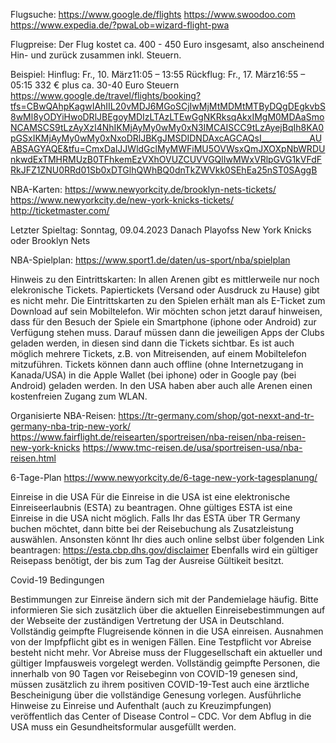 Flugsuche:
https://www.google.de/flights
https://www.swoodoo.com
https://www.expedia.de/?pwaLob=wizard-flight-pwa

Flugpreise:
Der Flug kostet ca. 400 - 450 Euro insgesamt, also anscheinend Hin- und zurück zusammen inkl. Steuern.

Beispiel: 
Hinflug: Fr., 10. März11:05 – 13:55
Rückflug: Fr., 17. März16:55 – 05:15
332 € plus ca. 30-40 Euro Steuern
https://www.google.de/travel/flights/booking?tfs=CBwQAhpKagwIAhIIL20vMDJ6MGoSCjIwMjMtMDMtMTByDQgDEgkvbS8wMl8yODYiHwoDRlJBEgoyMDIzLTAzLTEwGgNKRksqAkxIMgM0MDAaSmoNCAMSCS9tLzAyXzI4NhIKMjAyMy0wMy0xN3IMCAISCC9tLzAyejBqIh8KA0pGSxIKMjAyMy0wMy0xNxoDRlJBKgJMSDIDNDAxcAGCAQsI____________AUABSAGYAQE&tfu=CmxDalJJWldGclMyMWFiMU5OVWsxQmJXOXpNbWRDUnkwdExTMHRMUzB0TFhkemEzVXhOVUZCUVVGQlIwMWxVRlpGVG1kVFdFRkJFZ1ZNU0RRd01Sb0xDTGlhQWhBQ0dnTkZWVkk0SEhEa25nST0SAggB


NBA-Karten:
https://www.newyorkcity.de/brooklyn-nets-tickets/
https://www.newyorkcity.de/new-york-knicks-tickets/
http://ticketmaster.com/

Letzter Spieltag: Sonntag, 09.04.2023
Danach Playofss
New York Knicks oder Brooklyn Nets

NBA-Spielplan:
https://www.sport1.de/daten/us-sport/nba/spielplan

Hinweis zu den Eintrittskarten:
In allen Arenen gibt es mittlerweile nur noch elekronische Tickets. Papiertickets (Versand oder Ausdruck zu Hause) gibt es nicht mehr. Die Eintrittskarten zu den Spielen erhält man als E-Ticket zum Download auf sein Mobiltelefon. 
Wir möchten schon jetzt darauf hinweisen, dass für den Besuch der Spiele ein Smartphone (iphone oder Android) zur Verfügung stehen muss. Darauf müssen dann die jeweiligen Apps der Clubs geladen werden, in diesen sind dann die Tickets sichtbar. 
Es ist auch möglich mehrere Tickets, z.B. von Mitreisenden, auf einem Mobiltelefon mitzuführen. Tickets können dann auch offline (ohne Internetzugang in Kanada/USA) in die Apple Wallet (bei iphone) oder in Google pay (bei Android) geladen werden. 
In den USA haben aber auch alle Arenen einen kostenfreien Zugang zum WLAN.

Organisierte NBA-Reisen:
https://tr-germany.com/shop/got-nexxt-and-tr-germany-nba-trip-new-york/
https://www.fairflight.de/reisearten/sportreisen/nba-reisen/nba-reisen-new-york-knicks
https://www.tmc-reisen.de/usa/sportreisen-usa/nba-reisen.html




6-Tage-Plan
https://www.newyorkcity.de/6-tage-new-york-tagesplanung/

Einreise in die USA 
Für die Einreise in die USA ist eine elektronische Einreiseerlaubnis (ESTA) zu beantragen. Ohne gültiges ESTA ist eine Einreise in die USA nicht möglich. Falls Ihr das ESTA über TR Germany buchen möchtet, dann bitte bei der Reisebuchung als Zusatzleistung auswählen. Ansonsten könnt Ihr dies auch online selbst über folgenden Link beantragen: https://esta.cbp.dhs.gov/disclaimer
Ebenfalls wird ein gültiger Reisepass benötigt, der bis zum Tag der Ausreise Gültikeit besitzt.

Covid-19 Bedingungen

Bestimmungen zur Einreise ändern sich mit der Pandemielage häufig. Bitte informieren Sie sich zusätzlich über die aktuellen Einreisebestimmungen auf der Webseite der zuständigen Vertretung der USA in Deutschland.
Vollständig geimpfte Flugreisende können in die USA einreisen. Ausnahmen von der Impfpflicht gibt es in wenigen Fällen. Eine Testpflicht vor Abreise besteht nicht mehr.
Vor Abreise muss der Fluggesellschaft ein aktueller und gültiger Impfausweis vorgelegt werden.
Vollständig geimpfte Personen, die innerhalb von 90 Tagen vor Reisebeginn von COVID-19 genesen sind, müssen zusätzlich zu ihrem positiven COVID-19-Test auch eine ärztliche Bescheinigung über die vollständige Genesung vorlegen.
Ausführliche Hinweise zu Einreise und Aufenthalt (auch zu Kreuzimpfungen) veröffentlich das Center of Disease Control – CDC.
Vor dem Abflug in die USA muss ein Gesundheitsformular ausgefüllt werden.







